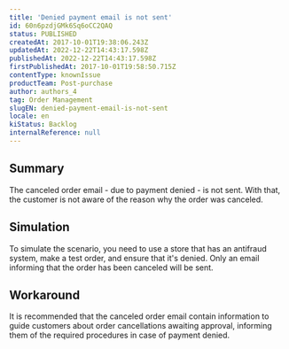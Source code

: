 ```yaml
---
title: 'Denied payment email is not sent'
id: 60n6pzdjGMk6Sq6oCC2QAQ
status: PUBLISHED
createdAt: 2017-10-01T19:38:06.243Z
updatedAt: 2022-12-22T14:43:17.598Z
publishedAt: 2022-12-22T14:43:17.598Z
firstPublishedAt: 2017-10-01T19:58:50.715Z
contentType: knownIssue
productTeam: Post-purchase
author: authors_4
tag: Order Management
slugEN: denied-payment-email-is-not-sent
locale: en
kiStatus: Backlog
internalReference: null
---
```


## Summary

The canceled order email - due to payment denied - is not sent. With that, the customer is not aware of the reason why the order was canceled.

## Simulation

To simulate the scenario, you need to use a store that has an antifraud system, make a test order, and ensure that it's denied. Only an email informing that the order has been canceled will be sent.

## Workaround

It is recommended that the canceled order email contain information to guide customers about order cancellations awaiting approval, informing them of the required procedures in case of payment denied.

